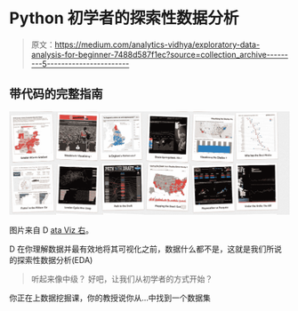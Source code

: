 # Python 初学者的探索性数据分析

> 原文：<https://medium.com/analytics-vidhya/exploratory-data-analysis-for-beginner-7488d587f1ec?source=collection_archive---------5----------------------->

## 带代码的完整指南

![](img/1e9d173049430b97c7f66263fc4010fb.png)

图片来自 D [ata Viz 右](http://www.datavizdoneright.com/?view=snapshot)。

D 在你理解数据并最有效地将其可视化之前，数据什么都不是，这就是我们所说的探索性数据分析(EDA)

> 听起来像中级？
> 好吧，让我们从初学者的方式开始？

你正在上数据挖掘课，你的教授说你从…中找到一个数据集